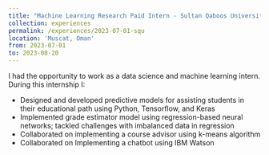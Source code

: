 ```yaml
---
title: "Machine Learning Research Paid Intern - Sultan Qaboos University"
collection: experiences
permalink: /experiences/2023-07-01-squ
location: 'Muscat, Oman'
from: 2023-07-01
to: 2023-08-20
---
```


I had the opportunity to work as a data science and machine learning intern.
During this internship I:
- Designed and developed predictive models for assisting students in their educational path using Python, Tensorflow, and Keras
- Implemented grade estimator model using regression-based neural networks; tackled challenges with imbalanced data in regression
- Collaborated on implementing a course advisor using k-means algorithm
- Collaborated on Implementing a chatbot using IBM Watson
